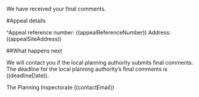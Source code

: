 We have received your final comments.

#Appeal details

^Appeal reference number: ((appealReferenceNumber))
Address: ((appealSiteAddress))

##What happens next

We will contact you if the local planning authority submits final comments. The deadline for the local planning authority’s final comments is ((deadlineDate)).

The Planning Inspectorate
((contactEmail))
